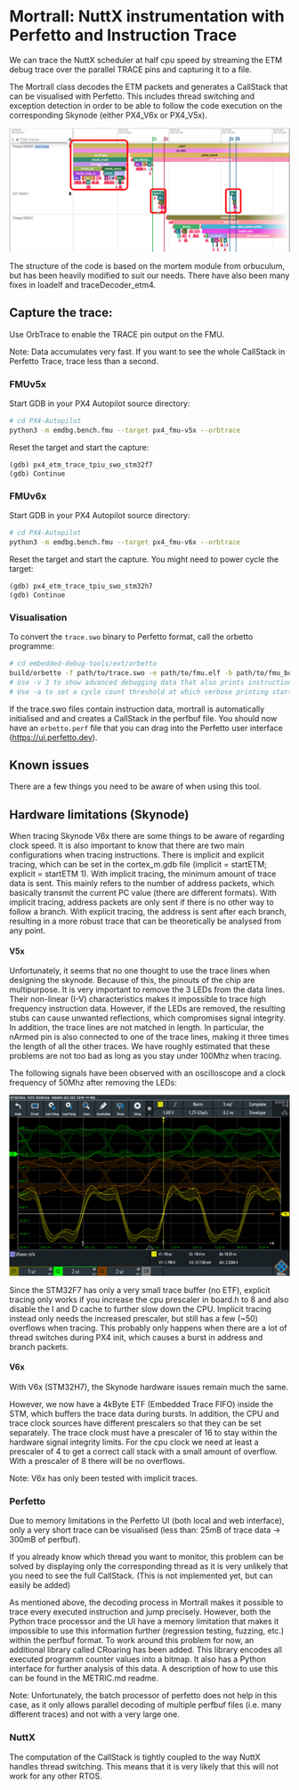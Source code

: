 # Mortrall: NuttX instrumentation with Perfetto and Instruction Trace

We can trace the NuttX scheduler at half cpu speed by
streaming the ETM debug trace over the parallel TRACE pins and capturing it to a file.

The Mortrall class decodes the ETM packets and generates a CallStack that can be visualised with Perfetto.
This includes thread switching and exception detection in order to be able to follow the code execution
on the corresponding Skynode (either PX4_V6x or PX4_V5x).

![](https://github.com/niklaut/orbetto-support-files/blob/main/perfetto_callstack.png)

The structure of the code is based on the mortem module from orbuculum, but has been heavily modified to suit our needs.
There have also been many fixes in loadelf and traceDecoder_etm4.

## Capture the trace:

Use OrbTrace to enable the TRACE pin output on the FMU.

Note: Data accumulates very fast. If you want to see the whole CallStack in Perfetto Trace, trace less than a second.

### FMUv5x

Start GDB in your PX4 Autopilot source directory:

```sh
# cd PX4-Autopilot
python3 -m emdbg.bench.fmu --target px4_fmu-v5x --orbtrace
```

Reset the target and start the capture:

```
(gdb) px4_etm_trace_tpiu_swo_stm32f7
(gdb) Continue
```


### FMUv6x

Start GDB in your PX4 Autopilot source directory:

```sh
# cd PX4-Autopilot
python3 -m emdbg.bench.fmu --target px4_fmu-v6x --orbtrace
```

Reset the target and start the capture. You might need to power cycle the target:

```
(gdb) px4_etm_trace_tpiu_swo_stm32h7
(gdb) Continue
```


### Visualisation

To convert the `trace.swo` binary to Perfetto format, call the
orbetto programme:

```sh
# cd embedded-debug-tools/ext/orbetto
build/orbetto -f path/to/trace.swo -e path/to/fmu.elf -b path/to/fmu_bootloader.elf -t 1
# Use -v 3 to show advanced debugging data that also prints instructions
# Use -a to set a cycle count threshold at which verbose printing starts
```

If the trace.swo files contain instruction data, mortrall is automatically initialised and
and creates a CallStack in the perfbuf file.
You should now have an `orbetto.perf` file that you can drag into the Perfetto user interface (https://ui.perfetto.dev).

## Known issues

There are a few things you need to be aware of when using this tool.

## Hardware limitations (Skynode)

When tracing Skynode V6x there are some things to be aware of regarding clock speed.
It is also important to know that there are two main configurations when tracing instructions.
There is implicit and explicit tracing, which can be set in the cortex_m.gdb file (implicit = startETM; explicit = startETM 1).
With implicit tracing, the minimum amount of trace data is sent. This mainly refers to the number of
address packets, which basically transmit the current PC value (there are different formats).
With implicit tracing, address packets are only sent if there is no other way to follow a branch.
With explicit tracing, the address is sent after each branch, resulting in a more robust trace that can be
theoretically be analysed from any point.

#### V5x

Unfortunately, it seems that no one thought to use the trace lines when designing the skynode. Because of this, the pinouts
of the chip are multipurpose. It is very important to remove the 3 LEDs from the data lines. Their non-linear (I-V) characteristics
makes it impossible to trace high frequency instruction data. However, if the LEDs are removed, the resulting stubs can cause unwanted reflections,
which compromises signal integrity.
In addition, the trace lines are not matched in length. In particular, the nArmed pin is also connected to one of the trace lines, making it
three times the length of all the other traces.
We have roughly estimated that these problems are not too bad as long as you stay under 100Mhz when tracing.

The following signals have been observed with an oscilloscope and a clock frequency of 50Mhz after removing the LEDs:

![](https://github.com/niklaut/orbetto-support-files/blob/main/SCR17.BMP)

Since the STM32F7 has only a very small trace buffer (no ETF), explicit tracing only works if you increase the cpu prescaler in
board.h to 8 and also disable the I and D cache to further slow down the CPU.
Implicit tracing instead only needs the increased prescaler, but still has a few (~50) overflows when tracing.
This probably only happens when there are a lot of thread switches during PX4 init, which causes a burst in address and branch packets. 

#### V6x

With V6x (STM32H7), the Skynode hardware issues remain much the same.

However, we now have a 4kByte ETF (Embedded Trace FIFO) inside the STM, which buffers the trace data during bursts.
In addition, the CPU and trace clock sources have different prescalers so that they can be set separately.
The trace clock must have a prescaler of 16 to stay within the hardware signal integrity limits.
For the cpu clock we need at least a prescaler of 4 to get a correct call stack with a small amount of overflow.
With a prescaler of 8 there will be no overflows.

Note: V6x has only been tested with implicit traces.


### Perfetto

Due to memory limitations in the Perfetto UI (both local and web interface), only a very short trace can be visualised (less than: 25mB of trace data -> 300mB of perfbuf).

If you already know which thread you want to monitor, this problem can be solved by displaying only the corresponding thread
as it is very unlikely that you need to see the full CallStack. (This is not implemented yet, but can easily be added)

As mentioned above, the decoding process in Mortrall makes it possible to trace every executed instruction and jump precisely.
However, both the Python trace processor and the UI have a memory limitation that makes it impossible to use this information further (regression testing, fuzzing, etc.)
within the perfbuf format.
To work around this problem for now, an additional library called CRoaring has been added. This library encodes all executed programm counter values
into a bitmap. It also has a Python interface for further analysis of this data.
A description of how to use this can be found in the METRIC.md readme.

Note: Unfortunately, the batch processor of perfetto does not help in this case, as it only allows parallel decoding of
multiple perfbuf files (i.e. many different traces) and not with a very large one.

### NuttX

The computation of the CallStack is tightly coupled to the way NuttX handles thread switching. This means that it is very likely
that this will not work for any other RTOS.